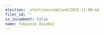 ```yaml
---
election: _elections/oakland/2022-11-08.md
filer_id: ''
is_incumbent: false
name: Yakpasua Zazaboi
---
```

